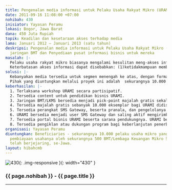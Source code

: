 ```yaml
---
title: Pengenalan media informasi untuk Pelaku Usaha Rakyat Mikro (URAMI)
date: 2011-09-16 11:08:00 +07:00
nohibah: 430
inisiator: Yayasan Peramu
lokasi: Bogor, Jawa Barat
dana: 450 Juta Rupiah
topik: Keadilan dan kesetaraan akses terhadap media
lama: Januari 2012 – Januari 2013 (satu tahun)
deskripsi: Pengenalan media informasi untuk Pelaku Usaha Rakyat Mikro (URAMI) mitra
  jaringan BMT dan Penyediaan pusat informasi bisnis untuk mereka
masalah: |-
  Pelaku usaha rakyat mikro biasanya mengalami kesulitan meng-akses informasi mekipun sebagian besar dari mereka telah memiliki telepon genggam. Sebagian dari mereka tidak mahir baca tulis, tidak dapat mengirim dan menerima sms, dengan luasan komunikasi sebatas kolega mereka. Padahal peningkatan akses informasi dengan cakupan yang lebih luas dapat menjadi peluang bagi mereka agar dapat mengembangkan bisnis untuk peningkatan kesejahteraan mereka.
  Keterbatasan akses informasi dapat disebabkan: (1)ketidakmampuan membayar untuk mendapatkan pengetahuan baru akibat minimnya keuntungan yang mereka peroleh dari usaha mereka; (2) keterbatasan pengetahuan cara penggunaan gadget. Serta menghilangkan (3) hambatan kultural untuk mengubah kebiasaan cara mereka mengakses informasi dengan mengenalkan cara-cara beserta pranala baru untuk mengakses informasi.
solusi: |-
  Kebanyakan media tersedia untuk segmen menengah ke atas, dengan format dan content untuk kalangan mereka. Tersedianya content pendidikan bisnis untuk URAMI dengan biaya murah dapat membuat mereka berkesempatan mengakses informasi secara lebih setara.  Hambatan biaya dapat diatasi dengan penyediaan majalah secara cuma-cuma dengan titik distribusi di kantor BMT/LKMS yang melayani mereka. Jika satu pick-point menyediakan 20 eksemplar maka dibutuhkan lebih dari 10.000 eksemplar majalah untuk lebih dari 500 BMT/LKMS se-Jawa. URAMI secara berjenjang akan diajak mengakses informasi. Setelah belajar dari majalah, mereka akan diajak untuk saling mengirimkan SMS melalui SMS Gateway. Secara berlanjut dan berulang melalui content majalah, para URAMI akan secara bertahap diajak terus menerus mencoba cara baru mengakses informasi. Sebelum akhirnya diharapkan mereka akan dapat mengakses portal bisnis URAMI. Karena pada portal ini dapat disediakan informasi yang lebih beragam. Misalnya gambar produk, pesan audio, video tips bisnis, aplikasi , dsb.
  Pihak yang diuntungkan melalui proyek ini adalah  sekurangnya 10.000 pelaku usaha mikro yang sedang dilayani pembiayaan usahanya oleh sekurangnya 500 BMT/Lembaga Keuangan Mikro Syariah yang telah berjejaring, se-Jawa.
keberhasilan: |-
  1. Terlaksana workshop URAMI secara partisipatif.
  2. Tersedia content untuk pendidikan bisnis URAMI.
  3. Jaringan BMT/LKMS bersedia menjadi pick-point majalah gratis sekaligus simpul informasi bisnis bagi URAMI.
  4. Tersedia majalah gratis sebanyak 10.000 eksemplar bagi URAMI didistribusikan melalui lebih dari 500 BMT/LKMS se-Jawa.
  5. Tersedia perangkat SMS Gateway, beserta pranala, dan pengelolanya.
  6. URAMI bersedia menjadi user SMS Gateway dan saling aktif mengirimkan feed SMS untuk di broadcast ke sesama mereka. Sekurangnya (1%X10.000=100 URAMI) aktif di SMS Gateway pada semester pertama kegiatan.
  7. Tersedia portal bisnis URAMI beserta sarana pendukungnya. URAMI bersedia mengakses portal dan aktif di dalamnya. Tercipta aktivitas yang berujung peningkatan transaksi bisnis bagi URAMI pada semester kedua kegiatan ini.
  8. Tersedia pengiklan atau dukungan program bagi keberlanjutan penerbitan majalah gratis, SMS Gateway, Portal bisnis, dan keseluruhan kegiatan ini.
organisasi: Yayasan Peramu
diuntungkan: Beneficiaries - sekurangnya 10.000 pelaku usaha mikro yang sedang dilayani
  pembiayaan usahanya oleh sekurangnya 500 BMT/Lembaga Keuangan Mikro Syariah yang
  telah berjejaring, se-Jawa.
layout: hibahcmb
---
```


![430](/static/img/hibahcmb/430.png){: .img-responsive }{: width="430" }

### {{ page.nohibah }} - {{ page.title }}

---
